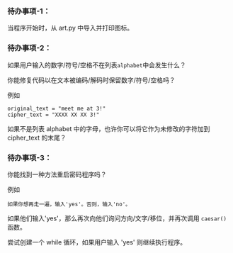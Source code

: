 ### 待办事项-1： 
当程序开始时，从 art.py 中导入并打印图标。

### 待办事项-2： 
如果用户输入的数字/符号/空格不在列表`alphabet`中会发生什么？

你能修复代码以在文本被编码/解码时保留数字/符号/空格吗？

例如 
```
original_text = "meet me at 3!"
cipher_text = "XXXX XX XX 3!"
```

<div class="hint">
  如果不是列表 alphabet 中的字母，也许你可以将它作为未修改的字符加到 cipher_text 的末尾？
</div>


### 待办事项-3： 

你能找到一种方法重启密码程序吗？

例如 

`如果你想再走一遍，输入'yes'。否则，输入'no'。`

如果他们输入'yes'，那么再次向他们询问方向/文字/移位，并再次调用 `caesar()` 函数。

<div class="hint">
  尝试创建一个 while 循环，如果用户输入 'yes' 则继续执行程序。
</div>